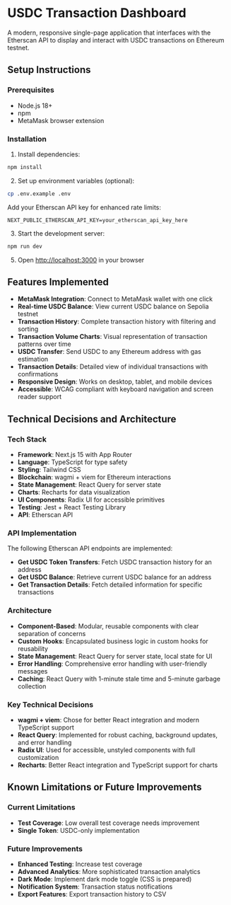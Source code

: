 # USDC Transaction Dashboard

A modern, responsive single-page application that interfaces with the Etherscan API to display and interact with USDC transactions on Ethereum testnet.

## Setup Instructions

### Prerequisites

- Node.js 18+
- npm
- MetaMask browser extension

### Installation

1. Install dependencies:
```bash
npm install
```

2. Set up environment variables (optional):
```bash
cp .env.example .env
```

Add your Etherscan API key for enhanced rate limits:
```env
NEXT_PUBLIC_ETHERSCAN_API_KEY=your_etherscan_api_key_here
```

3. Start the development server:
```bash
npm run dev
```

5. Open [http://localhost:3000](http://localhost:3000) in your browser

## Features Implemented

- **MetaMask Integration**: Connect to MetaMask wallet with one click
- **Real-time USDC Balance**: View current USDC balance on Sepolia testnet
- **Transaction History**: Complete transaction history with filtering and sorting
- **Transaction Volume Charts**: Visual representation of transaction patterns over time
- **USDC Transfer**: Send USDC to any Ethereum address with gas estimation
- **Transaction Details**: Detailed view of individual transactions with confirmations
- **Responsive Design**: Works on desktop, tablet, and mobile devices
- **Accessible**: WCAG compliant with keyboard navigation and screen reader support

## Technical Decisions and Architecture

### Tech Stack
- **Framework**: Next.js 15 with App Router
- **Language**: TypeScript for type safety
- **Styling**: Tailwind CSS
- **Blockchain**: wagmi + viem for Ethereum interactions
- **State Management**: React Query for server state
- **Charts**: Recharts for data visualization
- **UI Components**: Radix UI for accessible primitives
- **Testing**: Jest + React Testing Library
- **API**: Etherscan API

### API Implementation
The following Etherscan API endpoints are implemented:
- **Get USDC Token Transfers**: Fetch USDC transaction history for an address
- **Get USDC Balance**: Retrieve current USDC balance for an address
- **Get Transaction Details**: Fetch detailed information for specific transactions

### Architecture
- **Component-Based**: Modular, reusable components with clear separation of concerns
- **Custom Hooks**: Encapsulated business logic in custom hooks for reusability
- **State Management**: React Query for server state, local state for UI
- **Error Handling**: Comprehensive error handling with user-friendly messages
- **Caching**: React Query with 1-minute stale time and 5-minute garbage collection

### Key Technical Decisions
- **wagmi + viem**: Chose for better React integration and modern TypeScript support
- **React Query**: Implemented for robust caching, background updates, and error handling
- **Radix UI**: Used for accessible, unstyled components with full customization
- **Recharts**: Better React integration and TypeScript support for charts

## Known Limitations or Future Improvements

### Current Limitations
- **Test Coverage**: Low overall test coverage needs improvement
- **Single Token**: USDC-only implementation

### Future Improvements
- **Enhanced Testing**: Increase test coverage
- **Advanced Analytics**: More sophisticated transaction analytics
- **Dark Mode**: Implement dark mode toggle (CSS is prepared)
- **Notification System**: Transaction status notifications
- **Export Features**: Export transaction history to CSV